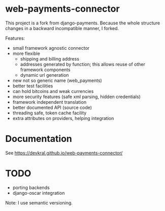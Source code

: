 web-payments-connector
======================

This project is a fork from django-payments.
Because the whole structure changes in a
backward incompatible manner, I forked.

Features:
* small framework agnostic connector
* more flexible
  * shipping and billing address
  * addresses generated by function; this allows reuse of other framework components
  * dynamic url generation
* new not so generic name (web_payments)
* better test facilities
* can hold bitcoins and weak currencies
* more security features (safe xml parsing, hidden credentials)
* framework independent translation
* better documented API (source code)
* threading safe, token cache facility
* extra attributes on providers, helping integration

Documentation
=============

See https://devkral.github.io/web-payments-connector/

TODO
====

* porting backends
* django-oscar integration

Note: I use semantic versioning.
